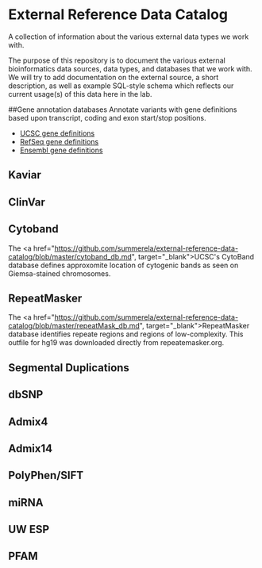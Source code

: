 # External Reference Data Catalog

A collection of information about the various external data types we work with. 

The purpose of this repository is to document the various external bioinformatics data sources, data types, and databases that we work with.  We will try to add documentation on the external source, a short description, as well as example SQL-style schema which reflects our current usage(s) of this data here in the lab.

##Gene annotation databases
Annotate variants with gene definitions based upon transcript, coding and exon start/stop positions. 
<ul>
<li><a href="https://github.com/summerela/external-reference-data-catalog/blob/master/UCSC_genedefs.md", target="_blank">UCSC gene definitions</a></li>
<li><a href="https://github.com/summerela/external-reference-data-catalog/blob/master/refseq_genedefs.md", target="_blank">RefSeq gene definitions</a></li>
<li><a href="https://github.com/summerela/external-reference-data-catalog/blob/master/ensembl_genedefs.md", target="_blank">Ensembl gene definitions</a></li>
</ul>

## Kaviar
## ClinVar

## Cytoband
The <a href="https://github.com/summerela/external-reference-data-catalog/blob/master/cytoband_db.md", target="_blank">UCSC's CytoBand database</a> defines approxomite location of cytogenic bands as seen on Giemsa-stained chromosomes. 

## RepeatMasker
The <a href="https://github.com/summerela/external-reference-data-catalog/blob/master/repeatMask_db.md", target="_blank">RepeatMasker database</a> identifies repeate regions and regions of low-complexity. This outfile for hg19 was downloaded directly from repeatemasker.org. 

## Segmental Duplications
## dbSNP
## Admix4
## Admix14
## PolyPhen/SIFT
## miRNA
## UW ESP
## PFAM
